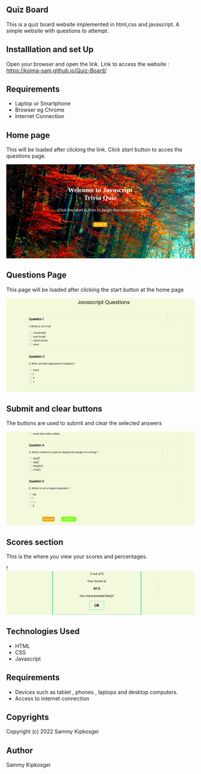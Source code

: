 ## Quiz Board

This is a quiz board website implemented in html,css and javascript. A simple website with
questions to attempt.
  
   ## Installlation and set Up
   Open your browser and open the link.
   Link to access the website : https://koima-sam.github.io/Quiz-Board/
   

   ## Requirements
   <ul>
   <li>Laptop or Smartphone</li>
   <li>Browser eg Chrome</li>
   <li> Internet Connection</li>
   </ul>
   
  

   
   ## Home page
   This will be loaded after clicking the link. Click <em>start</em> button to acces the questions page.

   ![](https://github.com/Koima-Sam/Quiz-Board/blob/main/Assets/images/home.png)
   
   ## Questions Page
   This page will be loaded after clicking the start button at the home page

  ![](https://github.com/Koima-Sam/Quiz-Board/blob/main/Assets/images/quiz.png)


   ## Submit and clear buttons
   The buttons are used to submit and clear the selected answers

   ![](https://github.com/Koima-Sam/Quiz-Board/blob/main/Assets/images/buttons.png)


   ## Scores section
   This is the where you view your scores and percentages.

   !![](https://github.com/Koima-Sam/Quiz-Board/blob/main/Assets/images/score.png)

   ## Technologies Used
   <ul>
  <li>HTML</li>
  <li>CSS</li>
  <li>Javascript</li>
 </ul>
   
   
   ## Requirements
   <ul>
  <li>Devices such as tablet , phones , laptops and desktop computers.</li>
  <li>Access to internet connection</li>
 </ul>

 ## Copyrights

Copyright (c) 2022 Sammy Kipkosgei
 
   ## Author
  <a  href="https://twitter.com/KoimaSam" style="text-decoration:none;">Sammy Kipkosgei</a>
